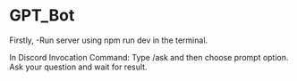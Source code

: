 <h1>GPT_Bot</h1

Firstly,
-Run server using npm run dev in the terminal.

In Discord 
Invocation Command:
Type /ask and then choose prompt option. Ask your question and wait for result.
